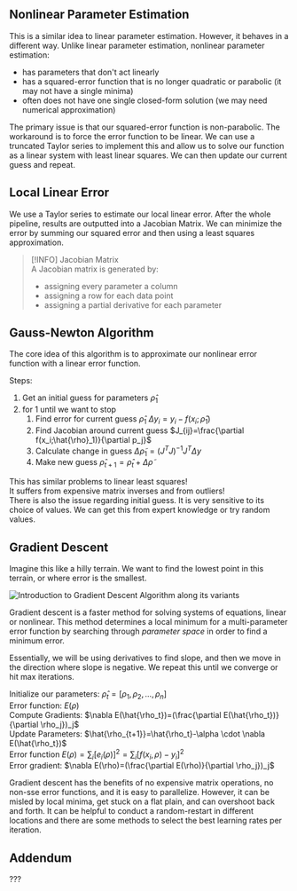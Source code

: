 ## Nonlinear Parameter Estimation

This is a similar idea to linear parameter estimation. However, it behaves in a different way. Unlike linear parameter estimation, nonlinear parameter estimation:

- has parameters that don't act linearly
- has a squared-error function that is no longer quadratic or parabolic (it may not have a single minima)
- often does not have one single closed-form solution (we may need numerical approximation)

The primary issue is that our squared-error function is non-parabolic. The workaround is to force the error function to be linear. We can use a truncated Taylor series to implement this and allow us to solve our function as a linear system with least linear squares. We can then update our current guess and repeat.  

## Local Linear Error

We use a Taylor series to estimate our local linear error. After the whole pipeline, results are outputted into a Jacobian Matrix. We can minimize the error by summing our squared error and then using a least squares approximation.

> [!INFO] Jacobian Matrix  
> A Jacobian matrix is generated by:
> - assigning every parameter a column
> - assigning a row for each data point
> - assigning a partial derivative for each parameter

## Gauss-Newton Algorithm

The core idea of this algorithm is to approximate our nonlinear error function with a linear error function.

Steps:

1. Get an initial guess for parameters $\hat{\rho}_1$
2. for 1 until we want to stop
	1. Find error for current guess $\hat{\rho}_1$ $\Delta y_i=y_i-f(x_i;\hat{\rho}_1)$
	2. Find Jacobian around current guess $J_{ij}=\frac{\partial f(x_i;\hat{\rho}_1)}{\partial p_j}$
	3. Calculate change in guess $\Delta \tilde{\rho}_1=(J^TJ)^{-1}J^T\Delta y$
	4. Make new guess $\hat{\rho}_{t+1}=\hat{\rho}_t+\Delta\tilde{\rho}$

This has similar problems to linear least squares!  
It suffers from expensive matrix inverses and from outliers!  
There is also the issue regarding initial guess. It is very sensitive to its choice of values. We can get this from expert knowledge or try random values.

## Gradient Descent

Imagine this like a hilly terrain. We want to find the lowest point in this terrain, or where error is the smallest.

![Introduction to Gradient Descent Algorithm along its variants](https://cdn.analyticsvidhya.com/wp-content/uploads/2017/03/06100746/grad.png)

Gradient descent is a faster method for solving systems of equations, linear or nonlinear. This method determines a local minimum for a multi-parameter error function by searching through *parameter space* in order to find a minimum error.

Essentially, we will be using derivatives to find slope, and then we move in the direction where slope is negative. We repeat this until we converge or hit max iterations.

Initialize our parameters: $\hat{\rho}_{t}=[\rho_1,\rho_2,...,\rho_n]$  
Error function: $E(\rho)$  
Compute Gradients: $\nabla E(\hat{\rho_t})=(\frac{\partial E(\hat{\rho_t})}{\partial \rho_j})_j$  
Update Parameters: $\hat{\rho_{t+1}}=\hat{\rho_t}-\alpha \cdot \nabla E(\hat{\rho_t})$  
Error function $E(\rho)=\sum_i[e_i(\rho)]^2=\sum_i[f(x_i,\rho)-y_i]^2$  
Error gradient: $\nabla E(\rho)=(\frac{\partial E(\rho)}{\partial \rho_j})_j$

Gradient descent has the benefits of no expensive matrix operations, no non-sse error functions, and it is easy to parallelize. However, it can be misled by local minima, get stuck on a flat plain, and can overshoot back and forth. It can be helpful to conduct a random-restart in different locations and there are some methods to select the best learning rates per iteration.

## Addendum

???
